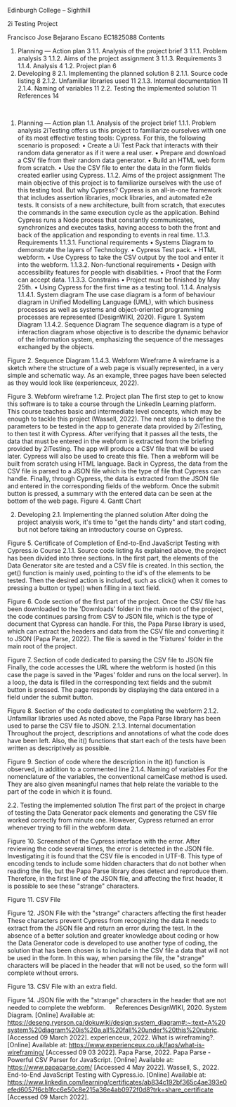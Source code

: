 
Edinburgh College – Sighthill

 


2i Testing Project




Francisco Jose Bejarano Escano
EC1825088
Contents
1.	Planning — Action plan	3
1.1.	Analysis of the project brief	3
1.1.1.	Problem analysis	3
1.1.2.	Aims of the project assignment	3
1.1.3.	Requirements	3
1.1.4.	Analysis	4
1.2.	Project plan	6
2.	Developing	8
2.1.	Implementing the planned solution	8
2.1.1.	Source code listing	8
2.1.2.	Unfamiliar libraries used	11
2.1.3.	Internal documentation	11
2.1.4.	Naming of variables	11
2.2.	Testing the implemented solution	11
References	14

 
1.	Planning — Action plan
1.1.	Analysis of the project brief
1.1.1.	Problem analysis
2iTesting offers us this project to familiarize ourselves with one of its most effective testing tools: Cypress. For this, the following scenario is proposed:
•	Create a Ui Test Pack that interacts with their random data generator as if it were a real user.
•	Prepare and download a CSV file from their random data generator.
•	Build an HTML web form from scratch.
•	Use the CSV file to enter the data in the form fields created earlier using Cypress.
1.1.2.	Aims of the project assignment
The main objective of this project is to familiarize ourselves with the use of this testing tool. But why Cypress? Cypress is an all-in-one framework that includes assertion libraries, mock libraries, and automated e2e tests. It consists of a new architecture, built from scratch, that executes the commands in the same execution cycle as the application. Behind Cypress runs a Node process that constantly communicates, synchronizes and executes tasks, having access to both the front and back of the application and responding to events in real time.
1.1.3.	Requirements
1.1.3.1.	Functional requirements
•	Systems Diagram to demonstrate the layers of Technology.
•	Cypress Test pack.
•	HTML webform.
•	Use Cypress to take the CSV output by the tool and enter it into the webform.
1.1.3.2.	Non-functional requirements
•	Design with accessibility features for people with disabilities.
•	Proof that the Form can accept data.
1.1.3.3.	Constrains
•	Project must be finished by May 25th.
•	Using Cypress for the first time as a testing tool.
1.1.4.	Analysis
1.1.4.1.	System diagram
The use case diagram is a form of behaviour diagram in Unified Modelling Language (UML), with which business processes as well as systems and object-oriented programming processes are represented (DesignWIKI, 2020).
Figure 1. System Diagram
1.1.4.2.	Sequence Diagram
The sequence diagram is a type of interaction diagram whose objective is to describe the dynamic behavior of the information system, emphasizing the sequence of the messages exchanged by the objects.
 
Figure 2. Sequence Diagram
1.1.4.3.	Webform Wireframe
A wireframe is a sketch where the structure of a web page is visually represented, in a very simple and schematic way. As an example, three pages have been selected as they would look like (experienceux, 2022).
 
Figure 3. Webform wireframe
1.2.	Project plan
The first step to get to know this software is to take a course through the LinkedIn Learning platform. This course teaches basic and intermediate level concepts, which may be enough to tackle this project (Wassell, 2022).
The next step is to define the parameters to be tested in the app to generate data provided by 2iTesting, to then test it with Cypress.
After verifying that it passes all the tests, the data that must be entered in the webform is extracted from the briefing provided by 2iTesting. The app will produce a CSV file that will be used later. Cypress will also be used to create this file.
Then a webform will be built from scratch using HTML language.
Back in Cypress, the data from the CSV file is parsed to a JSON file which is the type of file that Cypress can handle.
Finally, through Cypress, the data is extracted from the JSON file and entered in the corresponding fields of the webform. Once the submit button is pressed, a summary with the entered data can be seen at the bottom of the web page.
Figure 4. Gantt Chart

2.	Developing
2.1.	Implementing the planned solution
After doing the project analysis work, it's time to "get the hands dirty" and start coding, but not before taking an introductory course on Cypress.
 
Figure 5. Certificate of Completion of End-to-End JavaScript Testing with Cypress.io Course
2.1.1.	Source code listing
As explained above, the project has been divided into three sections. In the first part, the elements of the Data Generator site are tested and a CSV file is created. 
In this section, the get() function is mainly used, pointing to the id's of the elements to be tested. Then the desired action is included, such as click() when it comes to pressing a button or type() when filling in a text field.
 
Figure 6. Code section of the first part of the project.
Once the CSV file has been downloaded to the 'Downloads' folder in the main root of the project, the code continues parsing from CSV to JSON file, which is the type of document that Cypress can handle. For this, the Papa Parse library is used, which can extract the headers and data from the CSV file and converting it to JSON (Papa Parse, 2022). The file is saved in the 'Fixtures' folder in the main root of the project.
 
Figure 7. Section of code dedicated to parsing the CSV file to JSON file
Finally, the code accesses the URL where the webform is hosted (in this case the page is saved in the 'Pages' folder and runs on the local server). In a loop, the data is filled in the corresponding text fields and the submit button is pressed. The page responds by displaying the data entered in a field under the submit button.
 
Figure 8. Section of the code dedicated to completing the webform
2.1.2.	Unfamiliar libraries used
As noted above, the Papa Parse library has been used to parse the CSV file to JSON.
2.1.3.	Internal documentation
Throughout the project, descriptions and annotations of what the code does have been left. Also, the it() functions that start each of the tests have been written as descriptively as possible.
 
Figure 9. Section of code where the description in the it() function is observed, in addition to a commented line
2.1.4.	Naming of variables
For the nomenclature of the variables, the conventional camelCase method is used. They are also given meaningful names that help relate the variable to the part of the code in which it is found.

2.2.	Testing the implemented solution
The first part of the project in charge of testing the Data Generator pack elements and generating the CSV file worked correctly from minute one. However, Cypress returned an error whenever trying to fill in the webform data.
 
Figure 10. Screenshot of the Cypress interface with the error.
After reviewing the code several times, the error is detected in the JSON file. Investigating it is found that the CSV file is encoded in UTF-8. This type of encoding tends to include some hidden characters that do not bother when reading the file, but the Papa Parse library does detect and reproduce them. Therefore, in the first line of the JSON file, and affecting the first header, it is possible to see these "strange" characters.
 
Figure 11. CSV File
 
Figure 12. JSON File with the "strange" characters affecting the first header
These characters prevent Cypress from recognizing the data it needs to extract from the JSON file and return an error during the test.
In the absence of a better solution and greater knowledge about coding or how the Data Generator code is developed to use another type of coding, the solution that has been chosen is to include in the CSV file a data that will not be used in the form. In this way, when parsing the file, the "strange" characters will be placed in the header that will not be used, so the form will complete without errors.
 
Figure 13. CSV File with an extra field.
 
Figure 14. JSON file with the "strange" characters in the header that are not needed to complete the webform.
 
References
DesignWIKI, 2020. System Diagram. [Online] 
Available at: https://deseng.ryerson.ca/dokuwiki/design:system_diagram#:~:text=A%20system%20diagram%20is%20a,all%20fall%20under%20this%20rubric.
[Accessed 09 March 2022].
experienceux, 2022. What is wireframing?. [Online] 
Available at: https://www.experienceux.co.uk/faqs/what-is-wireframing/
[Accessed 09 03 2022].
Papa Parse, 2022. Papa Parse - Powerful CSV Parser for JavaScript. [Online] 
Available at: https://www.papaparse.com/
[Accessed 4 May 2022].
Wassell, S., 2022. End-to-End JavaScript Testing with Cypress.io. [Online] 
Available at: https://www.linkedin.com/learning/certificates/ab834c192bf365c4ae393e0efed6057f6cb1fcc6e50c8e215a36e4ab0972f0d8?trk=share_certificate
[Accessed 09 March 2022].



